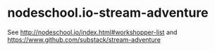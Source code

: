 # nodeschool.io-stream-adventure

See http://nodeschool.io/index.html#workshopper-list and https://www.github.com/substack/stream-adventure

